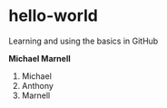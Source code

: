 # hello-world
Learning and using the basics in GitHub

**Michael Marnell**

1. Michael
2. Anthony
3. Marnell
